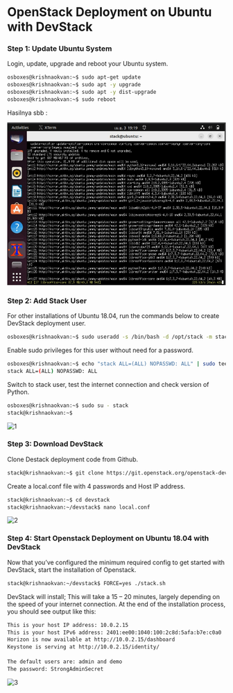 # OpenStack Deployment on Ubuntu with DevStack
### Step 1: Update Ubuntu System
Login, update, upgrade and reboot your Ubuntu system.
```bash
osboxes@krishnaokvan:~$ sudo apt-get update
osboxes@krishnaokvan:~$ sudo apt -y upgrade
osboxes@krishnaokvan:~$ sudo apt -y dist-upgrade
osboxes@krishnaokvan:~$ sudo reboot
```
Hasilnya sbb :

![01](ss/1.jpg)



### Step 2: Add Stack User
For other installations of Ubuntu 18.04, run the commands below to create DevStack deployment user.
```bash
osboxes@krishnaokvan:~$ sudo useradd -s /bin/bash -d /opt/stack -m stack
```
Enable sudo privileges for this user without need for a password.
```bash
osboxes@krishnaokvan:~$ echo "stack ALL=(ALL) NOPASSWD: ALL" | sudo tee /etc/sudoers.d/stack
stack ALL=(ALL) NOPASSWD: ALL
```
Switch to stack user, test the internet connection and check version of Python.
```bash
osboxes@krishnaokvan:~$ sudo su - stack
stack@krishnaokvan:~$ 
```
![1](gambar/devstack-installation(1).jpg)
### Step 3: Download DevStack
Clone Destack deployment code from Github.
```bash
stack@krishnaokvan:~$ git clone https://git.openstack.org/openstack-dev/devstack
```
Create a local.conf file with 4 passwords and Host IP address.
```bash
stack@krishnaokvan:~$ cd devstack
stack@krishnaokvan:~/devstack$ nano local.conf
```
![2](gambar/devstack-installation(2).jpg)
### Step 4: Start Openstack Deployment on Ubuntu 18.04 with DevStack
Now that you’ve configured the minimum required config to get started with DevStack, start the installation of Openstack.
```bash
stack@krishnaokvan:~/devstack$ FORCE=yes ./stack.sh
```
DevStack will install;
This will take a 15 – 20 minutes, largely depending on the speed of your internet connection. At the end of the installation process, you should see output like this:
```bash
This is your host IP address: 10.0.2.15
This is your host IPv6 address: 2401:ee00:1040:100:2c8d:5afa:b7e:c0a0
Horizon is now available at http://10.0.2.15/dashboard
Keystone is serving at http://10.0.2.15/identity/

The default users are: admin and demo
The password: StrongAdminSecret
```
![3](gambar/devstack-installation(3).jpg)
